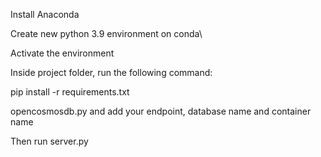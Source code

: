 Install Anaconda

Create new python 3.9 environment on conda\

Activate the environment

Inside project folder, run the following command:

pip install -r requirements.txt

opencosmosdb.py and add your endpoint, database name and container name

Then run server.py



